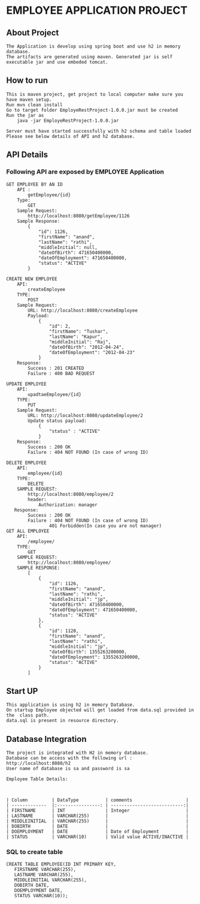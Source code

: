 # EMPLOYEE APPLICATION PROJECT

## About Project
	The Application is develop using spring boot and use h2 in memory database. 
	The artifacts are generated using maven. Generated jar is self executable jar and use embeded tomcat.
	
## How to run
	This is maven project, get project to local computer make sure you have maven setup.
	Run mvn clean install
	Go to target folder EmployeRestProject-1.0.0.jar must be created
	Run the jar as
		java -jar EmployeRestProject-1.0.0.jar
		
	Server must have started successfully with h2 schema and table loaded 
	Please see below details of API and h2 database.
	

## API Details

### Following API are exposed by EMPLOYEE Application

	GET EMPLOYEE BY AN ID
		API :
			getEmployee/{id}
		Type:
			GET
		Sample Request:
			http://localhost:8080/getEmployee/1126
		Sample Response:
			{
			    "id": 1126,
			    "firstName": "anand",
			    "lastName": "rathi",
			    "middleInitial": null,
			    "dateOfBirth": 471650400000,
			    "dateOfEmployment": 471650400000,
			    "status": "ACTIVE"
			}
	
	CREATE NEW EMPLOYEE
		API:
			createEmployee
		TYPE:
			POST
		Sample Request:
			URL: http://localhost:8080/createEmployee
			Payload:
				{
				    "id": 2,
				    "firstName": "Tushar",
				    "lastName": "Kapur",
				    "middleInitial": "Raj",
				    "dateOfBirth": "2012-04-24",
				    "dateOfEmployment": "2012-04-23"
				}
		Response:
			Success : 201 CREATED
			Failure : 400 BAD REQUEST
	
	UPDATE EMPLOYEE
		API:
			upadtaeEmployee/{id}
		TYPE:
			PUT
		Sample Request:
			URL: http://localhost:8080/updateEmployee/2
			Update status payload:
				{
					"status" : "ACTIVE"
				}
		Response:
			Success : 200 OK
			Failure : 404 NOT FOUND (In case of wrong ID)
	
	DELETE EMPLOYEE
		API:
			employee/{id}
		TYPE:
			DELETE
		SAMPLE REQUEST:
			http://localhost:8080/employee/2
			header:
				Authorization: manager
	   Response:
			Success : 200 OK
			Failure : 404 NOT FOUND (In case of wrong ID)
                    401 Forbidden(In case you are not manager)		
	GET ALL EMPLOYEE
		API:
			/employee/
		TYPE:
			GET
		SAMPLE REQUEST:
			http://localhost:8080/employee/
		SAMPLE RESPONSE:
			[
			    {
			        "id": 1126,
			        "firstName": "anand",
			        "lastName": "rathi",
			        "middleInitial": "jp",
			        "dateOfBirth": 471650400000,
			        "dateOfEmployment": 471650400000,
			        "status": "ACTIVE"
			    },
			    {
			        "id": 1128,
			        "firstName": "anand",
			        "lastName": "rathi",
			        "middleInitial": "jp",
			        "dateOfBirth": 1355263200000,
			        "dateOfEmployment": 1355263200000,
			        "status": "ACTIVE"
			    }
			]
			

## Start UP
	This application is using h2 in memory Database. 
	On startup Employee objected will get loaded from data.sql provided in the 	class path. 
	data.sql is present in resource directory.

## Database Integration 

	The project is integrated with H2 in memory database.
	Database can be access with the following url : http://localhost:8080/h2
	User name of database is sa and password is sa
	
	Employee Table Details:
	
		
	
	| Column         | DataType          | comments                    |
	| -------------  |:----------------: | ---------------------------:|
	| FIRSTNAME      | INT               | Integer                     |
	| LASTNAME       | VARCHAR(255)      |                             |
	| MIDDLEINITIAL  | VARCHAR(255)      |                             |
	| DOBIRTH        | DATE              |                             |
	| DOEMPLOYMENT   | DATE              | Date of Employment          |
	| STATUS         | VARCHAR(10)       | Valid value ACTIVE/INACTIVE |
	
	
### SQL to create table

	CREATE TABLE EMPLOYEE(ID INT PRIMARY KEY,
	   FIRSTNAME VARCHAR(255),
	   LASTNAME VARCHAR(255),
	   MIDDLEINITIAL VARCHAR(255),
	   DOBIRTH DATE,
	   DOEMPLOYMENT DATE,
	   STATUS VARCHAR(10));
	   
	   